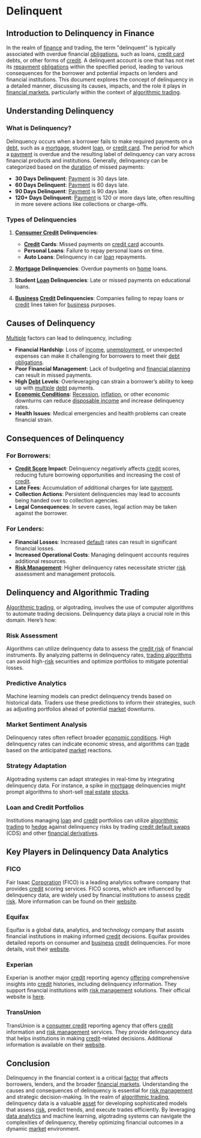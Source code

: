 # Delinquent

## Introduction to Delinquency in Finance

In the realm of [finance](../f/finance.md) and trading, the term "delinquent" is typically associated with overdue financial [obligations](../o/obligation.md), such as loans, [credit card](../c/credit_card.md) debts, or other forms of [credit](../c/credit.md). A delinquent account is one that has not met its [repayment](../r/repayment.md) [obligations](../o/obligation.md) within the specified period, leading to various consequences for the borrower and potential impacts on lenders and financial institutions. This document explores the concept of delinquency in a detailed manner, discussing its causes, impacts, and the role it plays in [financial markets](../f/financial_market.md), particularly within the context of [algorithmic trading](../a/accountability.md).

## Understanding Delinquency

### What is Delinquency?

Delinquency occurs when a borrower fails to make required payments on a [debt](../d/debt.md), such as a [mortgage](../m/mortgage.md), student [loan](../l/loan.md), or [credit card](../c/credit_card.md). The period for which a [payment](../p/payment.md) is overdue and the resulting label of delinquency can vary across financial products and institutions. Generally, delinquency can be categorized based on the [duration](../d/duration.md) of missed payments:

- **30 Days Delinquent**: [Payment](../p/payment.md) is 30 days late.
- **60 Days Delinquent**: [Payment](../p/payment.md) is 60 days late.
- **90 Days Delinquent**: [Payment](../p/payment.md) is 90 days late.
- **120+ Days Delinquent**: [Payment](../p/payment.md) is 120 or more days late, often resulting in more severe actions like collections or charge-offs.

### Types of Delinquencies

1. **[Consumer Credit](../c/consumer_credit.md) Delinquencies**:
   - **[Credit](../c/credit.md) Cards**: Missed payments on [credit card](../c/credit_card.md) accounts.
   - **Personal Loans**: Failure to repay personal loans on time.
   - **Auto Loans**: Delinquency in car [loan](../l/loan.md) repayments.

2. **[Mortgage](../m/mortgage.md) Delinquencies**: Overdue payments on [home](../h/home.md) loans.

3. **Student [Loan](../l/loan.md) Delinquencies**: Late or missed payments on educational loans.

4. **[Business](../b/business.md) [Credit](../c/credit.md) Delinquencies**: Companies failing to repay loans or [credit](../c/credit.md) lines taken for [business](../b/business.md) purposes.

## Causes of Delinquency

[Multiple](../m/multiple.md) factors can lead to delinquency, including:

- **Financial Hardship**: Loss of [income](../i/income.md), [unemployment](../u/unemployment.md), or unexpected expenses can make it challenging for borrowers to meet their [debt](../d/debt.md) [obligations](../o/obligation.md).
- **Poor Financial Management**: Lack of budgeting and [financial planning](../f/financial_planning.md) can result in missed payments.
- **High [Debt](../d/debt.md) Levels**: Overleveraging can strain a borrower’s ability to keep up with [multiple](../m/multiple.md) [debt](../d/debt.md) payments.
- **[Economic Conditions](../e/economic_conditions.md)**: [Recession](../r/recession.md), [inflation](../i/inflation.md), or other economic downturns can reduce [disposable income](../d/disposable_income.md) and increase delinquency rates.
- **Health Issues**: Medical emergencies and health problems can create financial strain.

## Consequences of Delinquency

### For Borrowers:

- **[Credit Score](../c/credit_score.md) Impact**: Delinquency negatively affects [credit](../c/credit.md) scores, reducing future borrowing opportunities and increasing the cost of [credit](../c/credit.md).
- **Late Fees**: Accumulation of additional charges for late [payment](../p/payment.md).
- **Collection Actions**: Persistent delinquencies may lead to accounts being handed over to collection agencies.
- **Legal Consequences**: In severe cases, legal action may be taken against the borrower.

### For Lenders:

- **Financial Losses**: Increased [default](../d/default.md) rates can result in significant financial losses.
- **Increased Operational Costs**: Managing delinquent accounts requires additional resources.
- **[Risk Management](../r/risk_management.md)**: Higher delinquency rates necessitate stricter [risk](../r/risk.md) assessment and management protocols.

## Delinquency and Algorithmic Trading

[Algorithmic trading](../a/accountability.md), or algotrading, involves the use of computer algorithms to automate trading decisions. Delinquency data plays a crucial role in this domain. Here’s how:

### Risk Assessment

Algorithms can utilize delinquency data to assess the [credit risk](../c/credit_risk.md) of financial instruments. By analyzing patterns in delinquency rates, [trading algorithms](../t/trading_algorithms.md) can avoid high-[risk](../r/risk.md) securities and optimize portfolios to mitigate potential losses.

### Predictive Analytics

Machine learning models can predict delinquency trends based on historical data. Traders use these predictions to inform their strategies, such as adjusting portfolios ahead of potential [market](../m/market.md) downturns.

### Market Sentiment Analysis

Delinquency rates often reflect broader [economic conditions](../e/economic_conditions.md). High delinquency rates can indicate economic stress, and algorithms can [trade](../t/trade.md) based on the anticipated [market](../m/market.md) reactions.

### Strategy Adaptation

Algotrading systems can adapt strategies in real-time by integrating delinquency data. For instance, a spike in [mortgage](../m/mortgage.md) delinquencies might prompt algorithms to short-sell [real estate](../r/real_estate.md) [stocks](../s/stock.md).

### Loan and Credit Portfolios

Institutions managing [loan](../l/loan.md) and [credit](../c/credit.md) portfolios can utilize [algorithmic trading](../a/accountability.md) to [hedge](../h/hedge.md) against delinquency risks by trading [credit default swaps](../c/credit_default_swaps.md) (CDS) and other [financial derivatives](../f/financial_derivatives.md).

## Key Players in Delinquency Data Analytics

### FICO

Fair Isaac [Corporation](../c/corporation.md) (FICO) is a leading analytics software company that provides [credit](../c/credit.md) scoring services. FICO scores, which are influenced by delinquency data, are widely used by financial institutions to assess [credit risk](../c/credit_risk.md). More information can be found on their [website](https://www.fico.com/).

### Equifax

Equifax is a global data, analytics, and technology company that assists financial institutions in making informed [credit](../c/credit.md) decisions. Equifax provides detailed reports on consumer and [business](../b/business.md) [credit](../c/credit.md) delinquencies. For more details, visit their [website](https://www.equifax.com/).

### Experian

Experian is another major [credit](../c/credit.md) reporting agency [offering](../o/offering.md) comprehensive insights into [credit](../c/credit.md) histories, including delinquency information. They support financial institutions with [risk management](../r/risk_management.md) solutions. Their official website is [here](https://www.experian.com/).

### TransUnion

TransUnion is a [consumer credit](../c/consumer_credit.md) reporting agency that offers [credit](../c/credit.md) information and [risk management](../r/risk_management.md) services. They provide delinquency data that helps institutions in making [credit](../c/credit.md)-related decisions. Additional information is available on their [website](https://www.transunion.com/).

## Conclusion

Delinquency in the financial context is a critical [factor](../f/factor.md) that affects borrowers, lenders, and the broader [financial markets](../f/financial_market.md). Understanding the causes and consequences of delinquency is essential for [risk management](../r/risk_management.md) and strategic decision-making. In the realm of [algorithmic trading](../a/accountability.md), delinquency data is a valuable [asset](../a/asset.md) for developing sophisticated models that assess [risk](../r/risk.md), predict trends, and execute trades efficiently. By leveraging [data analytics](../d/data_analytics.md) and machine learning, algotrading systems can navigate the complexities of delinquency, thereby optimizing financial outcomes in a dynamic [market](../m/market.md) environment.